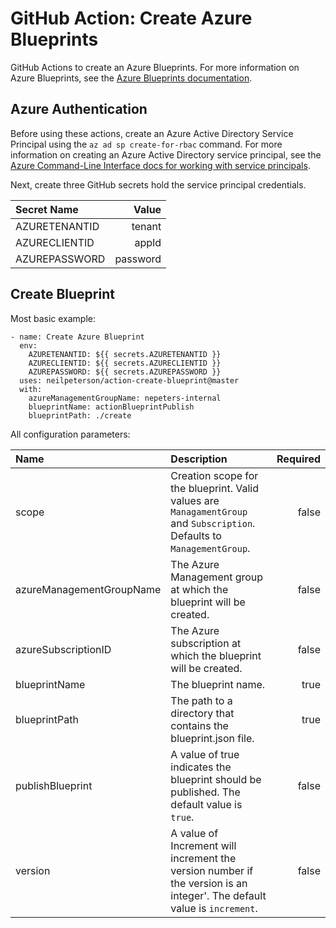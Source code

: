 # GitHub Action: Create Azure Blueprints

GitHub Actions to create an Azure Blueprints. For more information on Azure Blueprints, see the [Azure Blueprints documentation](https://docs.microsoft.com/en-us/azure/governance/blueprints/overview?WT.mc_id=blueprintsextension-github-nepeters).

## Azure Authentication

Before using these actions, create an Azure Active Directory Service Principal using the `az ad sp create-for-rbac` command. For more information on creating an Azure Active Directory service principal, see the [Azure Command-Line Interface docs for working with service principals](https://docs.microsoft.com/en-us/cli/azure/ad/sp?WT.mc_id=blueprintsextension-github-nepeters&view=azure-cli-latest).


Next, create three GitHub secrets hold the service principal credentials.


| Secret Name | Value |
|:---|---:|
| AZURETENANTID | tenant |
| AZURECLIENTID | appId |
| AZUREPASSWORD | password |

## Create Blueprint

Most basic example:

```
- name: Create Azure Blueprint
  env:
    AZURETENANTID: ${{ secrets.AZURETENANTID }}
    AZURECLIENTID: ${{ secrets.AZURECLIENTID }}
    AZUREPASSWORD: ${{ secrets.AZUREPASSWORD }}
  uses: neilpeterson/action-create-blueprint@master
  with:
    azureManagementGroupName: nepeters-internal
    blueprintName: actionBlueprintPublish
    blueprintPath: ./create
```

All configuration parameters:

| Name | Description | Required |
|:---|:---|---:|
| scope | Creation scope for the blueprint. Valid values are `ManagamentGroup` and `Subscription`. Defaults to `ManagementGroup`. | false |
| azureManagementGroupName | The Azure Management group at which the blueprint will be created. | false |
| azureSubscriptionID | The Azure subscription at which the blueprint will be created. | false |
| blueprintName | The blueprint name. | true |
| blueprintPath | The path to a directory that contains the blueprint.json file. | true |
| publishBlueprint | A value of true indicates the blueprint should be published. The default value is `true`. | false |
| version | A value of Increment will increment the version number if the version is an integer'. The default value is `increment`. | false |